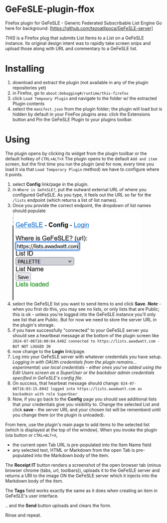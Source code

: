 # GeFeSLE-plugin-ffox
Firefox plugin for GeFeSLE - Generic Federated Subscribable List Engine
Go here for background: [https://github.com/tezoatlipoca/GeFeSLE-server]

_THIS_ is a Firefox plug that submits List Items to a List on a GeFeSLE instance. 
Its original design intent was to rapidly take screen snips and upload those along with URL and commentary to a GeFeSLE list. 

# Installing
1. download and extract the plugin (not available in any of the plugin repositories yet)
2. in Firefox, go to `about:debugging#/runtime/this-firefox`
3. click `Load Tempoary Plugin` and navigate to the folder w/ the extracted Plugin contents
4. select the `manifest.json` from the plugin folder; the plugin will load but is hidden by default in your FireFox plugins area: click the Extensions button and Pin the GeFeSLE Plugin to your plugins toolbar.

# Using
The plugin opens by clicking its widget from the plugin toolbar or the default hotkey of `CTRL+ALT+X`
The plugin opens to the default `Add and item` screen, but the first time you run the plugin (and for now, every time you load it via that `Load Temporary Plugin` method) we have to configure where it points. 

1. select **Config** link/page in the plugin.
2. in `Where is GeFeSLE?`, put the outward external URL of where you configured GeFeSLE. As you type, it feels out the URL so far for the `/lists` endpoint (which returns a list of list names).
3. Once you provide the correct endpoint, the dropdown of list names should populate ![like this](/docs/plugin1.PNG)
4. select the GeFeSLE list you want to send items to and click **Save**. **_Note_** - when you first do this, you may see no lists, or only lists that are Public; this is ok - unless you're logged into the GeFeSLE instance you'll only see list that are Public. But for now we need to store the server URL in the plugin's storage.
5. if you have successfully "connected" to your GeFeSLE server you should see a heartbeat message at the bottom of the plugin screen like `2024-07-06T16:00:04.648Z connected to https://lists.awadwatt.com - BUT NOT LOGGED IN`
7. now change to the **Login** link/page.
8. Log into your GeFeSLE server with whatever credentials you have setup. _Logging in with OAUth credentials from the plugin remains... experimental; use local credentials - either ones you've added using the Edit Users screen as a SuperUser or the backdoor admin credentials specified in GeFeSLE's config file._
9. On success, that hearbeat message should change: `024-07-06T16:03:15.694Z logged into https://lists.awadwatt.com as backadmin with role SuperUser`
10. Now, if you go back to the **Config** page you should see additional lists that your credentials give you visibility to. Change the selected List and click **save** - the server URL and your chosen list will be rememberd until you change them (or the plugin is unloaded).

From here, use the plugin's main page to add items to the selected list (which is displayed at the top of the window). 
When you invoke the plugin (via button or `CTRL+ALT+X`, 
- the current open Tab URL is pre-populated into the Item Name field
- any selected text, HTML or Markdown from the open Tab is pre-populated into the Markdown body of the item.

The **Receipt IT** button renders a screenshot of the open browser tab (minus browser chrome (tabs, url, toolbars)), uploads it to the GeFeSLE server and returns a URI to the image ON the GeFeSLE server which it injects into the Markdown body of the item. 

The **Tags** field works exactly the same as it does when creating an item in GeFeSLE's user interface. 

.. and the **Send** button uploads and clears the form. 

Rinse and repeat.

